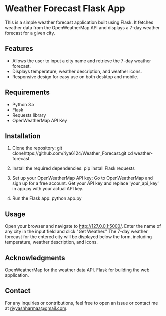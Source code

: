 
# Weather Forecast Flask App

This is a simple weather forecast application built using Flask. It fetches weather data from the OpenWeatherMap API and displays a 7-day weather forecast for a given city.

## Features
- Allows the user to input a city name and retrieve the 7-day weather forecast.
- Displays temperature, weather description, and weather icons.
- Responsive design for easy use on both desktop and mobile.

## Requirements
- Python 3.x
- Flask
- Requests library
- OpenWeatherMap API Key

## Installation

1. Clone the repository:
git clonehttps://github.com/riya6124/Weather_Forecast.git
cd weather-forecast

2. Install the required dependencies:
pip install Flask requests

3. Set up your OpenWeatherMap API key:
Go to OpenWeatherMap and sign up for a free account.
Get your API key and replace 'your_api_key' in app.py with your actual API key.

4. Run the Flask app:
python app.py

## Usage
Open your browser and navigate to http://127.0.0.1:5000/.
Enter the name of any city in the input field and click "Get Weather."
The 7-day weather forecast for the entered city will be displayed below the form, including temperature, weather description, and icons.

## Acknowledgments
OpenWeatherMap for the weather data API.
Flask for building the web application.

## Contact
For any inquiries or contributions, feel free to open an issue or contact me at riyyashharmaa@gmail.com.


